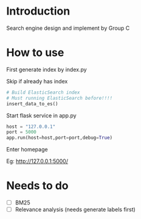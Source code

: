 # Introduction

Search engine design and implement by Group C

# How to use

First generate index by index.py

Skip if already has index

```python
# Build ElasticSearch index
# Must running ElasticSearch before!!!!
insert_data_to_es()
```

Start flask service in app.py

```python
host = "127.0.0.1"
port = 5000
app.run(host=host,port=port,debug=True)
```

Enter homepage

Eg: http://127.0.0.1:5000/

# Needs to do

- [ ] BM25
- [ ] Relevance analysis (needs generate labels first)